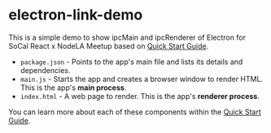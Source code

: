 # electron-link-demo

This is a simple demo to show ipcMain and ipcRenderer of Electron for SoCal React x NodeLA Meetup based on [Quick Start Guide](https://github.com/electron/electron-quick-start).

- `package.json` - Points to the app's main file and lists its details and dependencies.
- `main.js` - Starts the app and creates a browser window to render HTML. This is the app's **main process**.
- `index.html` - A web page to render. This is the app's **renderer process**.

You can learn more about each of these components within the [Quick Start Guide](http://electron.atom.io/docs/tutorial/quick-start).
